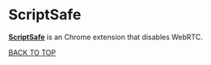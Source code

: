 ScriptSafe
==========

[**ScriptSafe**](https://chrome.google.com/webstore/detail/scriptsafe/oiigbmnaadbkfbmpbfijlflahbdbdgdf?hl=en) is an Chrome extension that disables WebRTC.

[BACK TO TOP](https://github.com/ctrl-alt-del/devenv/tree/master/browser/chrome)

